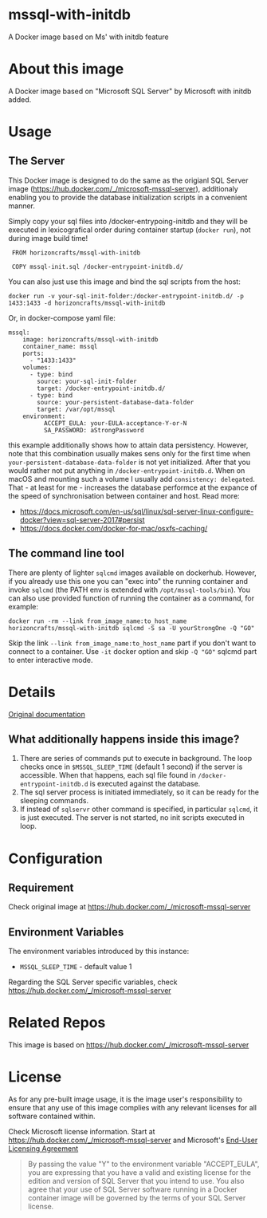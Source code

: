 # mssql-with-initdb
A Docker image based on Ms' with initdb feature

# About this image
A Docker image based on "Microsoft SQL Server" by Microsoft with initdb added.

# Usage

## The Server

This Docker image is designed to do the same as the origianl SQL Server image (https://hub.docker.com/_/microsoft-mssql-server), additionaly enabling you to provide the database initialization scripts in a convenient manner.

Simply copy your sql files into /docker-entrypoing-initdb and they will be executed in lexicografical order during container startup (`docker run`), not during image build time!

```
 FROM horizoncrafts/mssql-with-initdb

 COPY mssql-init.sql /docker-entrypoint-initdb.d/
```

You can also just use this image and bind the sql scripts from the host:

```
docker run -v your-sql-init-folder:/docker-entrypoint-initdb.d/ -p 1433:1433 -d horizoncrafts/mssql-with-initdb
```

Or, in docker-compose yaml file:

```
mssql:
    image: horizoncrafts/mssql-with-initdb
    container_name: mssql
    ports:
      - "1433:1433"
    volumes:
      - type: bind
        source: your-sql-init-folder
        target: /docker-entrypoint-initdb.d/
      - type: bind
        source: your-persistent-database-data-folder
        target: /var/opt/mssql
    environment:
          ACCEPT_EULA: your-EULA-acceptance-Y-or-N
          SA_PASSWORD: aStrongPassword
```
this example additionally shows how to attain data persistency. However, note that this combination usually makes sens only for the first time when `your-persistent-database-data-folder` is not yet initialized. After that you would rather not put anything in `/docker-entrypoint-initdb.d`. 
When on macOS and mounting such a volume I usually add `consistency: delegated`. That - at least for me - increases the database performce at the expance of the speed of synchronisation between container and host. Read more: 
- https://docs.microsoft.com/en-us/sql/linux/sql-server-linux-configure-docker?view=sql-server-2017#persist
- https://docs.docker.com/docker-for-mac/osxfs-caching/ 

## The command line tool

There are plenty of lighter `sqlcmd` images available on dockerhub. However, if you already use this one you can "exec into" the running container and invoke `sqlcmd` (the PATH env is extended with `/opt/mssql-tools/bin`). You can also use provided function of running the container as a command, for example:
```
docker run -rm --link from_image_name:to_host_name horizoncrafts/mssql-with-initdb sqlcmd -S sa -U yourStrongOne -Q "GO"
```

Skip the link `--link from_image_name:to_host_name` part if you don't want to connect to a container. Use `-it` docker option and skip `-Q "GO"` sqlcmd part to enter interactive mode.

# Details

[Original documentation](https://docs.microsoft.com/en-us/sql/linux/quickstart-install-connect-docker?view=sql-server-2017&pivots=cs1-bash)


## What additionally happens inside this image?

1. There are series of commands put to execute in background. The loop checks once in `$MSSQL_SLEEP_TIME` (default 1 second) if the server is accessible. When that happens, each sql file found in `/docker-entrypoint-initdb.d` is executed against the database.
1. The sql server process is initiated immediately, so it can be ready for the sleeping commands.
1. If instead of `sqlservr` other command is specified, in particular `sqlcmd`, it is just executed. The server is not started, no init scripts executed in loop.

# Configuration

## Requirement
Check original image at https://hub.docker.com/_/microsoft-mssql-server

## Environment Variables

The environment variables introduced by this instance:

- `MSSQL_SLEEP_TIME` - default value 1

Regarding the SQL Server specific variables, check https://hub.docker.com/_/microsoft-mssql-server

# Related Repos
This image is based on https://hub.docker.com/_/microsoft-mssql-server

# License
As for any pre-built image usage, it is the image user's responsibility to ensure that any use of this image complies with any relevant licenses for all software contained within.

Check Microsoft license information. Start at https://hub.docker.com/_/microsoft-mssql-server and Microsoft's [End-User Licensing Agreement](https://go.microsoft.com/fwlink/?linkid=857698)
> By passing the value "Y" to the environment variable "ACCEPT_EULA", you are expressing that you have a valid and existing license for the edition and version of SQL Server that you intend to use. You also agree that your use of SQL Server software running in a Docker container image will be governed by the terms of your SQL Server license.